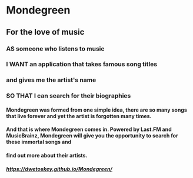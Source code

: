 # Mondegreen
## For the love of music

### AS someone who listens to music

### I WANT an application that takes famous song titles
### and gives me the artist's name

### SO THAT I can search for their biographies

#### Mondegreen was formed from one simple idea, there are so many songs that live forever and yet the artist is forgotten many times.
#### And that is where Mondegreen comes in. Powered by Last.FM and MusicBrainz, Mondegreen will give you the opportunity to search for these immortal songs and
#### find out more about their artists.

##### https://dwetoskey.github.io/Mondegreen/